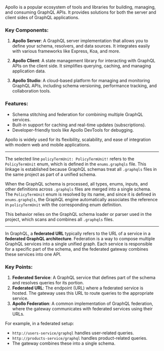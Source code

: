 Apollo is a popular ecosystem of tools and libraries for building, managing, and consuming GraphQL APIs. It provides solutions for both the server and client sides of GraphQL applications.

### Key Components:
1. **Apollo Server**: A GraphQL server implementation that allows you to define your schema, resolvers, and data sources. It integrates easily with various frameworks like Express, Koa, and more.

2. **Apollo Client**: A state management library for interacting with GraphQL APIs on the client side. It simplifies querying, caching, and managing application data.

3. **Apollo Studio**: A cloud-based platform for managing and monitoring GraphQL APIs, including schema versioning, performance tracking, and collaboration tools.

### Features:
- Schema stitching and federation for combining multiple GraphQL services.
- Built-in support for caching and real-time updates (subscriptions).
- Developer-friendly tools like Apollo DevTools for debugging.

Apollo is widely used for its flexibility, scalability, and ease of integration with modern web and mobile applications.

---

The selected line `policyTermUnit: PolicyTermUnit!` refers to the `PolicyTermUnit` enum, which is defined in the `enums.graphqls` file. This linkage is established because GraphQL schemas treat all `.graphqls` files in the same project as part of a unified schema. 

When the GraphQL schema is processed, all types, enums, inputs, and other definitions across `.graphqls` files are merged into a single schema. The `PolicyTermUnit` enum is resolved by its name, and since it is defined in `enums.graphqls`, the GraphQL engine automatically associates the reference in `policyTermUnit` with the corresponding enum definition. 

This behavior relies on the GraphQL schema loader or parser used in the project, which scans and combines all `.graphqls` files.

---

In GraphQL, a **federated URL** typically refers to the URL of a service in a **federated GraphQL architecture**. Federation is a way to compose multiple GraphQL services into a single unified graph. Each service is responsible for a specific part of the schema, and the federated gateway combines these services into one API.

### Key Points:
1. **Federated Service**: A GraphQL service that defines part of the schema and resolves queries for its portion.
2. **Federated URL**: The endpoint (URL) where a federated service is hosted. The gateway uses this URL to route queries to the appropriate service.
3. **Apollo Federation**: A common implementation of GraphQL federation, where the gateway communicates with federated services using their URLs.

For example, in a federated setup:
- `http://users-service/graphql` handles user-related queries.
- `http://products-service/graphql` handles product-related queries.
- The gateway combines these into a single schema.
